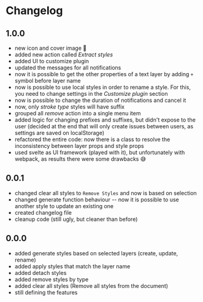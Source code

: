 # Changelog

## 1.0.0

- new icon and cover image 🌟
- added new action called _Extract styles_
- added UI to customize plugin
- updated the messages for all notifications
- now it is possible to get the other properties of a text layer by adding `+` symbol before layer name
- now is possible to use local styles in order to rename a style. For this, you need to change settings in the _Customize plugin_ section
- now is possible to change the duration of notifications and cancel it
- now, only _stroke type_ styles will have suffix
- grouped all _remove_ action into a single menu item
- added logic for changing prefixes and suffixes, but didn't expose to the user (decided at the end that will only create issues between users, as settings are saved on localStorage)
- refactored the entire code: now there is a class to resolve the inconsistency between layer props and style props
- used svelte as UI framework (played with it), but unfortunately with webpack, as results there were some drawbacks 😅

## 0.0.1

- changed clear all styles to `Remove Styles` and now is based on selection
- changed generate function behaviour -- now it is possible to use another style to update an existing one
- created changelog file
- cleanup code (still ugly, but cleaner than before)

## 0.0.0

- added generate styles based on selected layers (create, update, rename)
- added apply styles that match the layer name
- added detach styles
- added remove styles by type
- added clear all styles (Remove all styles from the document)
- still defining the features

